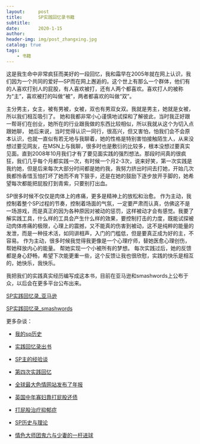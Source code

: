 ```yaml
---
layout:     post
title:      SP实践回忆录书籍
subtitle:   
date:       2020-1-15
author:     
header-img: img/post_zhangxing.jpg
catalog: true
tags:
    - 书籍
---
```



这是我生命中非常疯狂而美好的一段回忆，我和霜早在2005年就在网上认识，我们因为一个共同的爱好—SP而在网上邂逅的。这个世上有那么一个群体，他们有的人喜欢打别人的屁股，有人喜欢被打，还有人两个都喜欢。喜欢打人的被称为“主”，喜欢被打的叫做“被”，两者都喜欢的叫做“双”。


主分男主，女主，被有男被，女被，双也有男双女双。我就是男主，她就是女被，所以我们相互吸引了。 她和我都非常小心谨慎地试探和了解彼此，当时我正好跟一帮哥们在创业，她所在的行业跟我做的东西比较相似，所以我就从这个为切入点跟她聊， 她后来说，当时觉得认识一同行，很高兴，但又害怕，怕我们会不会原本认识，也就一直似有若无地与我聊着，她的性格是特别害怕接触陌生人，从来没想过要见网友，在MSN上与我聊，很多时也是敷衍的比较多，根本没想过要真实见面。直到2008年10月我们才有了要见面实践的强烈想法。那段时间真的很疯狂，我们几乎每个月都实践一次，有时候一个月2-3次，说来好笑，第一次实践是我约她，但是后来每次大部分时间都是她约我，我努力挤出时间去打她，开始几次我都怜香惜玉怕打坏了她而不肯下狠手，还是在她的鼓励下逐步放开手脚的，她希望每次都能把屁股打到青紫，只要别打出血。


SP很多时候不仅仅是肉体上的疼痛，更多是精神上的放松和治愈。 作为主动，我控制着整个SP过程的节奏，控制着场面的气氛，一定要严肃而认真，仿佛这不是一场游戏，而是真正的因为各种原因对被动的惩罚，这样被动才会有感觉。我要了解实践工具，什么样的工具会产生什么样的效果，要控制打击的力度，既能试探被动肉体疼痛的极限，心理上的震撼，又不能真的伤害到被动，这不是纯粹的能量的发泄，而是一种技术活，如同讲相声，入门的门槛低，但是要真正成为好的主，不容易。 作为主动，很多时候我觉得我更像是一个心理疗师，替她医愈心理创伤，帮她释放内心的能量。 帮她实现一个小被所有的梦想。 每次实践过后，她的反馈都是身心舒畅，希望下次能更重一些，这个反馈让我也很欣慰，实践的快乐是相互的，她快乐，我快乐。 


我把我们的实践真实经历编写成这本书，目前在亚马逊和smashwords上公布于众，以后会在更多平台公布出来。 

[SP实践回忆录_亚马逊](https://www.amazon.com/dp/B083TD2ZSS/ref=sr_1_1?keywords=SP%E5%AE%9E%E8%B7%B5%E5%9B%9E%E5%BF%86%E5%BD%95)

[SP实践回忆录_smashwords](https://www.smashwords.com/books/view/1000295)


更多杂谈：

- [我的sp历史](http://childinside.club/2019/10/10/%E6%88%91%E7%9A%84sp%E5%8E%86%E5%8F%B2/)

- [实践回忆录出书](http://childinside.club/2020/01/15/%E5%AE%9E%E8%B7%B5%E5%9B%9E%E5%BF%86%E5%BD%95%E5%87%BA%E4%B9%A6/)

- [SP主的经验谈](http://childinside.club/2013/04/17/SP%E4%B8%BB%E7%9A%84%E7%BB%8F%E9%AA%8C%E8%B0%88/)

- [第四次实践回忆](http://childinside.club/2018/10/16/%E7%AC%AC%E5%9B%9B%E6%AC%A1%E5%AE%9E%E8%B7%B5%E5%9B%9E%E5%BF%86/)

- [全球最大色情网站发布了年报](http://childinside.club/2020/03/06/%E5%85%A8%E7%90%83%E6%9C%80%E5%A4%A7%E8%89%B2%E6%83%85%E7%BD%91%E7%AB%99%E5%8F%91%E5%B8%83%E4%BA%86%E5%B9%B4%E6%8A%A5/)

- [英国中年寡妇靠打屁股还债](http://childinside.club/2020/02/07/%E8%8B%B1%E5%9B%BD%E4%B8%AD%E5%B9%B4%E5%AF%A1%E5%A6%87/)

- [打屁股治疗抑郁症](http://childinside.club/2020/01/19/%E6%89%93%E5%B1%81%E8%82%A1%E6%B2%BB%E7%96%97%E6%8A%91%E9%83%81%E7%97%87/)

- [SP历史与理论](http://childinside.club/2019/12/31/SP%E5%8E%86%E5%8F%B2%E4%B8%8E%E7%90%86%E8%AE%BA/)

- [情色大师团鬼六与少妻的一杆进球](http://childinside.club/2020/01/13/%E6%83%85%E8%89%B2%E5%A4%A7%E5%B8%88%E5%9B%A2%E9%AC%BC%E5%85%AD%E4%B8%8E%E5%B0%91%E5%A6%BB%E7%9A%84%E4%B8%80%E6%9D%86%E8%BF%9B%E7%90%83/)
